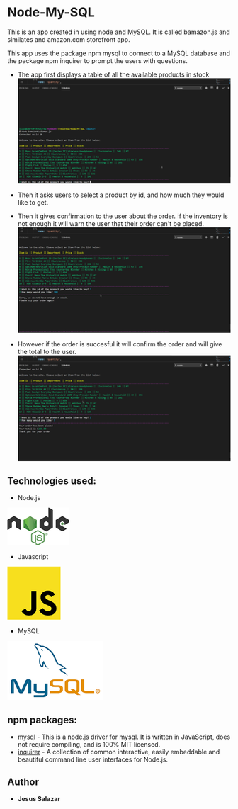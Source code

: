 # Node-My-SQL
This is an app created in using node and MySQL. It is called bamazon.js and similates and amazon.com storefront app. 

This app uses the package npm mysql to connect to a MySQL database and the package npm inquirer to prompt the users with questions.

* The app first displays a table of all the available products in stock
![](tablebamazon.png)
* Then it asks users to select a product by id, and how much they would like to get.

* Then it gives confirmation to the user about the order. If the inventory is not enough it will warn the user that their order can't be placed.
![](tablenot.png)
* However if the order is succesful it will confirm the order and will give the total to the user.
![](tableprice.png)

## Technologies used:

* Node.js <br>

![Node Logo](node.png) <br>

* Javascript <br>

![Javascript Logo](javascript.png) <br>

* MySQL <br>

![MySQL Logo](mysql.png) <br>

## npm packages: 
* [mysql](https://www.npmjs.com/package/mysql) - This is a node.js driver for mysql. It is written in JavaScript, does not require compiling, and is 100% MIT licensed.
* [inquirer](https://www.npmjs.com/package/inquirer) - A collection of common interactive, easily embeddable and beautiful command line user interfaces for Node.js.

## Author
* **Jesus Salazar** 